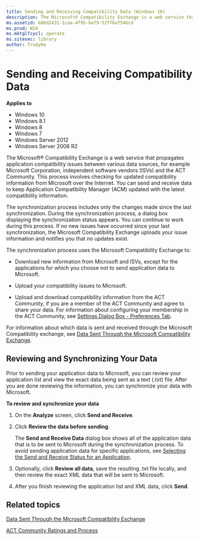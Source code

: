 ```yaml
---
title: Sending and Receiving Compatibility Data (Windows 10)
description: The Microsoft® Compatibility Exchange is a web service that propagates application compatibility issues between various data sources, for example Microsoft Corporation, independent software vendors (ISVs) and the ACT Community.
ms.assetid: b86d2431-1caa-4f95-baf9-52ff6af546cd
ms.prod: W10
ms.mktglfcycl: operate
ms.sitesec: library
author: TrudyHa
---
```


# Sending and Receiving Compatibility Data


**Applies to**

-   Windows 10
-   Windows 8.1
-   Windows 8
-   Windows 7
-   Windows Server 2012
-   Windows Server 2008 R2

The Microsoft® Compatibility Exchange is a web service that propagates application compatibility issues between various data sources, for example Microsoft Corporation, independent software vendors (ISVs) and the ACT Community. This process involves checking for updated compatibility information from Microsoft over the Internet. You can send and receive data to keep Application Compatibility Manager (ACM) updated with the latest compatibility information.

The synchronization process includes only the changes made since the last synchronization. During the synchronization process, a dialog box displaying the synchronization status appears. You can continue to work during this process. If no new issues have occurred since your last synchronization, the Microsoft Compatibility Exchange uploads your issue information and notifies you that no updates exist.

The synchronization process uses the Microsoft Compatibility Exchange to:

-   Download new information from Microsoft and ISVs, except for the applications for which you choose not to send application data to Microsoft.

-   Upload your compatibility issues to Microsoft.

-   Upload and download compatibility information from the ACT Community, if you are a member of the ACT Community and agree to share your data. For information about configuring your membership in the ACT Community, see [Settings Dialog Box - Preferences Tab](settings-dialog-box---preferences-tab.md).

For information about which data is sent and received through the Microsoft Compatibility exchange, see [Data Sent Through the Microsoft Compatibility Exchange](data-sent-through-the-microsoft-compatibility-exchange.md).

## Reviewing and Synchronizing Your Data


Prior to sending your application data to Microsoft, you can review your application list and view the exact data being sent as a text (.txt) file. After you are done reviewing the information, you can synchronize your data with Microsoft.

**To review and synchronize your data**

1.  On the **Analyze** screen, click **Send and Receive**.

2.  Click **Review the data before sending**.

    The **Send and Receive Data** dialog box shows all of the application data that is to be sent to Microsoft during the synchronization process. To avoid sending application data for specific applications, see [Selecting the Send and Receive Status for an Application](selecting-the-send-and-receive-status-for-an-application.md).

3.  Optionally, click **Review all data**, save the resulting .txt file locally, and then review the exact XML data that will be sent to Microsoft.

4.  After you finish reviewing the application list and XML data, click **Send**.

## Related topics


[Data Sent Through the Microsoft Compatibility Exchange](data-sent-through-the-microsoft-compatibility-exchange.md)

[ACT Community Ratings and Process](act-community-ratings-and-process.md)

 

 





